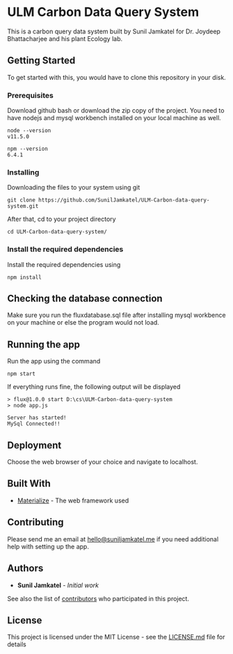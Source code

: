 # ULM Carbon Data Query System

This is a carbon query data system built by Sunil Jamkatel for Dr. Joydeep Bhattacharjee and his plant Ecology lab. 

## Getting Started

To get started with this, you would have to clone this repository in your disk. 

### Prerequisites

Download github bash or download the zip copy of the project. You need to have nodejs and mysql workbench installed on your local machine as well.

```
node --version
v11.5.0

npm --version
6.4.1
```

### Installing

Downloading the files to your system using git

```
git clone https://github.com/SunilJamkatel/ULM-Carbon-data-query-system.git
```

After that, cd to your project directory

```
cd ULM-Carbon-data-query-system/
```

### Install the required dependencies

Install the required dependencies using
```
npm install
```


## Checking the database connection

Make sure you run the fluxdatabase.sql file after installing mysql workbence on your machine or else the program would not load.


## Running the app

Run the app using the command
```
npm start
```

If everything runs fine, the following output will be displayed

```
> flux@1.0.0 start D:\cs\ULM-Carbon-data-query-system
> node app.js

Server has started!
MySql Connected!!
```

## Deployment

Choose the web browser of your choice and navigate to localhost.


## Built With

* [Materialize](https://github.com/Dogfalo/materialize) - The web framework used

## Contributing

Please send me an email at [hello@suniljamkatel.me](mailto:hello@suniljamkatel.me) if you need additional help with setting up the app.


## Authors

* **Sunil Jamkatel** - *Initial work*

See also the list of [contributors](https://github.com/your/project/contributors) who participated in this project.

## License

This project is licensed under the MIT License - see the [LICENSE.md](LICENSE.md) file for details
